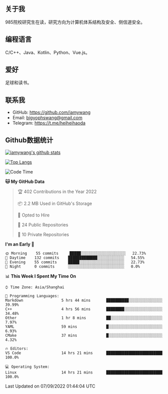 ## 关于我

985院校研究生在读，研究方向为计算机体系结构及安全、侧信道安全。

## 编程语言

C/C++、Java、Kotlin、Python、Vue.js。

## 爱好

足球和读书。

## 联系我

- GitHub: https://github.com/iamywang
- Email: bigyophswang@gmail.com
- Telegram: https://t.me/heiheihaoda

## Github数据统计

[![iamywang's github stats](https://github-readme-stats.vercel.app/api?username=iamywang&count_private=true&show_icons=true)]()

[![Top Langs](https://github-readme-stats.vercel.app/api/top-langs/?username=iamywang&layout=compact)]()

<!--START_SECTION:waka-->
![Code Time](http://img.shields.io/badge/Code%20Time-533%20hrs%2038%20mins-blue)

**🐱 My GitHub Data** 

> 🏆 402 Contributions in the Year 2022
 > 
> 📦 2.2 MB Used in GitHub's Storage 
 > 
> 💼 Opted to Hire
 > 
> 📜 24 Public Repositories 
 > 
> 🔑 10 Private Repositories  
 > 
**I'm an Early 🐤** 

```text
🌞 Morning    55 commits     █████░░░░░░░░░░░░░░░░░░░░   22.73% 
🌆 Daytime    132 commits    █████████████░░░░░░░░░░░░   54.55% 
🌃 Evening    55 commits     █████░░░░░░░░░░░░░░░░░░░░   22.73% 
🌙 Night      0 commits      ░░░░░░░░░░░░░░░░░░░░░░░░░   0.0%

```


📊 **This Week I Spent My Time On** 

```text
⌚︎ Time Zone: Asia/Shanghai

💬 Programming Languages: 
Markdown                 5 hrs 44 mins       ██████████░░░░░░░░░░░░░░░   39.99% 
C++                      4 hrs 56 mins       ████████░░░░░░░░░░░░░░░░░   34.48% 
Other                    1 hr 8 mins         ██░░░░░░░░░░░░░░░░░░░░░░░   7.97% 
YAML                     59 mins             █░░░░░░░░░░░░░░░░░░░░░░░░   6.93% 
CMake                    37 mins             █░░░░░░░░░░░░░░░░░░░░░░░░   4.32%

🔥 Editors: 
VS Code                  14 hrs 21 mins      █████████████████████████   100.0%

💻 Operating System: 
Linux                    14 hrs 21 mins      █████████████████████████   100.0%

```


 Last Updated on 07/09/2022 01:44:04 UTC
<!--END_SECTION:waka-->

